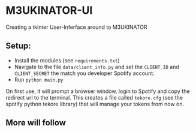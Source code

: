# M3UKINATOR-UI
Creating a tkinter User-Inferface around to M3UKINATOR

## Setup:
* Install the modules (see `requirements.txt`)
* Navigate to the file `data/client_info.py` and set the `CLIENT_ID` and `CLIENT_SECRET` the match you developer Spotify account.
* Run `python main.py`

On first use, it will prompt a browser window, login to Spotify and copy the redirect url to the terminal. This creates a file called `tekore.cfg` (see the spotify python tekore library) that will manage your tokens from now on.

## More will follow